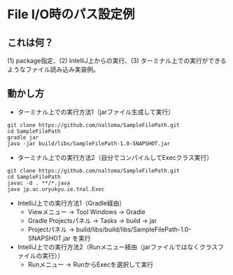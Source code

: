 # File I/O時のパス設定例
## これは何？
(1) package指定、(2) IntelliJ上からの実行、(3) ターミナル上での実行ができるようなファイル読み込み実装例。

## 動かし方
- ターミナル上での実行方法1（jarファイル生成して実行）
```
git clone https://github.com/naltoma/SampleFilePath.git
cd SampleFilePath
gradle jar
java -jar build/libs/SampleFilePath-1.0-SNAPSHOT.jar
```
- ターミナル上での実行方法2（自分でコンパイルしてExecクラス実行）
```
git clone https://github.com/naltoma/SampleFilePath.git
cd SampleFilePath
javac -d . **/*.java
java jp.ac.uryukyu.ie.tnal.Exec
```
- IntelliJ上での実行方法1（Gradle経由）
    - Viewメニュー -> Tool Windows -> Gradle
    - Gradle Projectsパネル -> Tasks -> build -> jar
    - Projectパネル -> build/libs/build/libs/SampleFilePath-1.0-SNAPSHOT.jar を実行
- IntelliJ上での実行方法2（Runメニュー経由（jarファイルではなくクラスファイルの実行））
    - Runメニュー -> RunからExecを選択して実行
